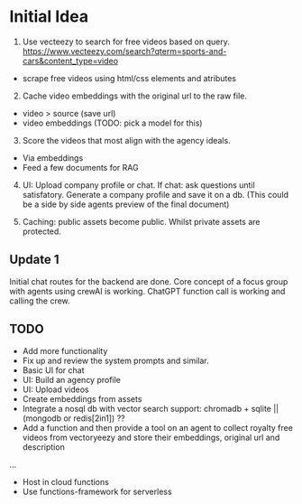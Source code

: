 # Initial Idea
1. Use vecteezy to search for free videos based on query. 
https://www.vecteezy.com/search?qterm=sports-and-cars&content_type=video
- scrape free videos using html/css elements and atributes

2. Cache video embeddings with the original url to the raw file.
- video > source (save url)
- video embeddings (TODO: pick a model for this)

3. Score the videos that most align with the agency ideals.
- Via embeddings
- Feed a few documents for RAG

4. UI: Upload company profile or chat. If chat: ask questions until satisfatory. Generate a company profile and save it on a db.
(This could be a side by side agents preview of the final document)

5. Caching: public assets become public. Whilst private assets are protected.

## Update 1
Initial chat routes for the backend are done.
Core concept of a focus group with agents using crewAI is working.
ChatGPT function call is working and calling the crew.

## TODO
- Add more functionality
- Fix up and review the system prompts and similar.
- Basic UI for chat
- UI: Build an agency profile
- UI: Upload videos
- Create embeddings from assets
- Integrate a nosql db with vector search support: chromadb + sqlite || (mongodb or redis[2in1]) ??
- Add a function and then provide a tool on an agent to collect royalty free videos from vectoryeezy and store their embeddings, original url and description

...

- Host in cloud functions
- Use functions-framework for serverless




